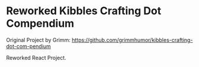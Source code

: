 # Reworked Kibbles Crafting Dot Compendium

Original Project by Grimm: https://github.com/grimmhumor/kibbles-crafting-dot-com-pendium

Reworked React Project.
